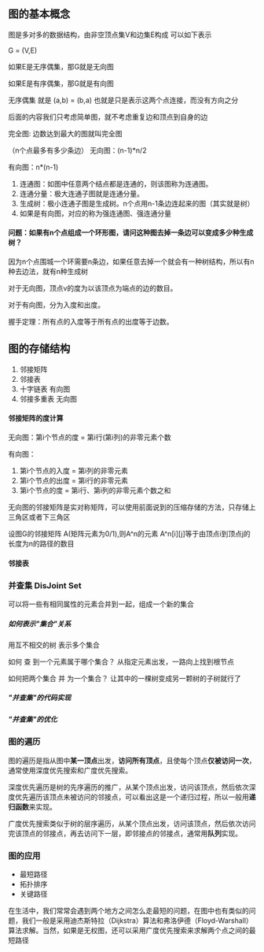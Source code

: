 ## 图的基本概念
图是多对多的数据结构，由非空顶点集V和边集E构成 可以如下表示

G = (V,E)

如果E是无序偶集，那G就是无向图

如果E是有序偶集，那G就是有向图

无序偶集 就是 (a,b) = (b,a) 也就是只是表示这两个点连接，而没有方向之分

后面的内容我们只考虑简单图，就不考虑重复边和顶点到自身的边


完全图: 边数达到最大的图就叫完全图

（n个点最多有多少条边）
无向图：(n-1)*n/2

有向图：n*(n-1)

1. 连通图：如图中任意两个结点都是连通的，则该图称为连通图。
2. 连通分量：极大连通子图就是连通分量。
3. 生成树：极小连通子图是生成树。n个点用n-1条边连起来的图（其实就是树）
4. 如果是有向图，对应的称为强连通图、强连通分量

#### 问题：如果有n个点组成一个环形图，请问这种图去掉一条边可以变成多少种生成树？
因为n个点围城一个环需要n条边，如果任意去掉一个就会有一种树结构，所以有n种去边法，就有n种生成树


对于无向图，顶点v的度为以该顶点为端点的边的数目。

对于有向图，分为入度和出度。

握手定理：所有点的入度等于所有点的出度等于边数。

## 图的存储结构
1. 邻接矩阵
2. 邻接表
3. 十字链表    有向图
4. 邻接多重表  无向图

#### 邻接矩阵的度计算
无向图：第i个节点的度 = 第i行(第i列)的非零元素个数

有向图：
1. 第i个节点的入度 = 第i列的非零元素
2. 第i个节点的出度 = 第i行的非零元素
3. 第i个节点的度 = 第i行、第i列的非零元素个数之和

无向图的邻接矩阵是实对称矩阵，可以使用前面说到的压缩存储的方法，只存储上三角区或者下三角区

设图G的邻接矩阵 A(矩阵元素为0/1),则A^n的元素 A^n[i][j]等于由顶点i到顶点j的长度为n的路径的数目

#### 邻接表


### 并查集 DisJoint Set
可以将一些有相同属性的元素合并到一起，组成一个新的集合

##### 如何表示"集合"关系
用互不相交的树 表示多个集合

如何 查 到一个元素属于哪个集合？
从指定元素出发，一路向上找到根节点

如何把两个集合 并 为一个集合？
让其中的一棵树变成另一颗树的子树就行了

##### "并查集"的代码实现



##### "并查集"的优化


### 图的遍历
图的遍历是指从图中**某一顶点**出发，**访问所有顶点**，且使每个顶点**仅被访问一次**，通常使用深度优先搜索和广度优先搜索。

深度优先遍历是树的先序遍历的推广，从某个顶点出发，访问该顶点，然后依次深度优先遍历该顶点未被访问的邻接点，可以看出这是一个递归过程，所以一般用**递归函数**来实现。

广度优先搜索类似于树的层序遍历，从某个顶点出发，访问该顶点，然后依次访问完该顶点的邻接点，再去访问下一层，即邻接点的邻接点，通常用**队列**实现。

### 图的应用
- 最短路径
- 拓扑排序
- 关键路径

在生活中，我们常常会遇到两个地方之间怎么走最短的问题，在图中也有类似的问题，我们一般是采用迪杰斯特拉（Dijkstra）算法和弗洛伊德（Floyd-Warshall）算法求解。当然，如果是无权图，还可以采用广度优先搜索来求解两个点之间的最短路径